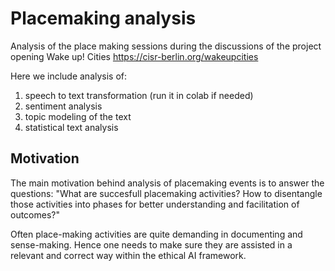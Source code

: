 # Placemaking analysis

Analysis of the place making sessions during the discussions of the project opening Wake up! Cities https://cisr-berlin.org/wakeupcities

Here we include analysis of:

1. speech to text transformation (run it in colab if needed)
2. sentiment analysis 
3. topic modeling of the text 
4. statistical text analysis

## Motivation 
The main motivation behind analysis of placemaking events is to 
answer the questions: "What are succesfull placemaking activities? How to disentangle those activities into phases for better understanding and facilitation of outcomes?" 


Often place-making activities are quite demanding in documenting and sense-making. 
Hence one needs to make sure they are assisted in a relevant and correct way within the ethical AI framework.
